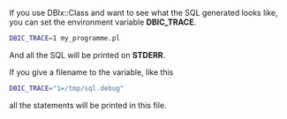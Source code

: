 If you use DBIx::Class and want to see what the SQL generated looks like, you can set the environment variable **DBIC\_TRACE**.

``` bash
DBIC_TRACE=1 my_programme.pl
```

And all the SQL will be printed on **STDERR**.

If you give a filename to the variable, like this

``` bash
DBIC_TRACE="1=/tmp/sql.debug"
```

all the statements will be printed in this file.
